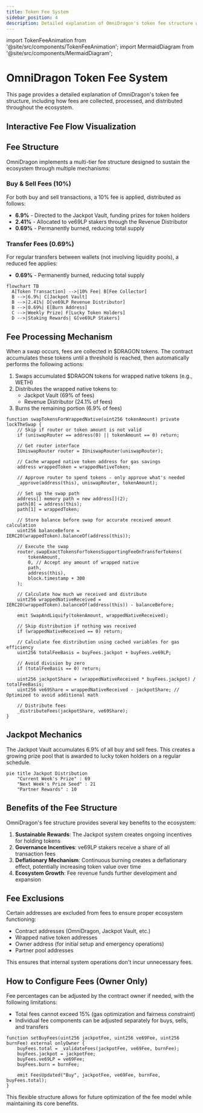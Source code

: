 ```yaml
---
title: Token Fee System
sidebar_position: 4
description: Detailed explanation of OmniDragon's token fee structure with visual animation
---
```


import TokenFeeAnimation from '@site/src/components/TokenFeeAnimation';
import MermaidDiagram from '@site/src/components/MermaidDiagram';

# OmniDragon Token Fee System

This page provides a detailed explanation of OmniDragon's token fee structure, including how fees are collected, processed, and distributed throughout the ecosystem.

## Interactive Fee Flow Visualization

<TokenFeeAnimation />

## Fee Structure

OmniDragon implements a multi-tier fee structure designed to sustain the ecosystem through multiple mechanisms:

### Buy & Sell Fees (10%)

For both buy and sell transactions, a 10% fee is applied, distributed as follows:

- **6.9%** - Directed to the Jackpot Vault, funding prizes for token holders
- **2.41%** - Allocated to ve69LP stakers through the Revenue Distributor
- **0.69%** - Permanently burned, reducing total supply

### Transfer Fees (0.69%)

For regular transfers between wallets (not involving liquidity pools), a reduced fee applies:

- **0.69%** - Permanently burned, reducing total supply

```mermaid
flowchart TB
  A[Token Transaction] -->|10% Fee| B[Fee Collector]
  B -->|6.9%| C[Jackpot Vault]
  B -->|2.41%| D[ve69LP Revenue Distributor]
  B -->|0.69%| E[Burn Address]
  C -->|Weekly Prize| F[Lucky Token Holders]
  D -->|Staking Rewards| G[ve69LP Stakers]
```

## Fee Processing Mechanism

When a swap occurs, fees are collected in $DRAGON tokens. The contract accumulates these tokens until a threshold is reached, then automatically performs the following actions:

1. Swaps accumulated $DRAGON tokens for wrapped native tokens (e.g., WETH)
2. Distributes the wrapped native tokens to:
   - Jackpot Vault (69% of fees)
   - Revenue Distributor (24.1% of fees)
3. Burns the remaining portion (6.9% of fees)

```solidity
function swapTokensForWrappedNative(uint256 tokenAmount) private lockTheSwap {
    // Skip if router or token amount is not valid
    if (uniswapRouter == address(0) || tokenAmount == 0) return;
    
    // Get router interface
    IUniswapRouter router = IUniswapRouter(uniswapRouter);
    
    // Cache wrapped native token address for gas savings
    address wrappedToken = wrappedNativeToken;
    
    // Approve router to spend tokens - only approve what's needed
    _approve(address(this), uniswapRouter, tokenAmount);
    
    // Set up the swap path
    address[] memory path = new address[](2);
    path[0] = address(this);
    path[1] = wrappedToken;
    
    // Store balance before swap for accurate received amount calculation
    uint256 balanceBefore = IERC20(wrappedToken).balanceOf(address(this));
    
    // Execute the swap
    router.swapExactTokensForTokensSupportingFeeOnTransferTokens(
        tokenAmount,
        0, // Accept any amount of wrapped native
        path,
        address(this),
        block.timestamp + 300
    );
    
    // Calculate how much we received and distribute
    uint256 wrappedNativeReceived = IERC20(wrappedToken).balanceOf(address(this)) - balanceBefore;
    
    emit SwapAndLiquify(tokenAmount, wrappedNativeReceived);
    
    // Skip distribution if nothing was received
    if (wrappedNativeReceived == 0) return;
    
    // Calculate fee distribution using cached variables for gas efficiency
    uint256 totalFeeBasis = buyFees.jackpot + buyFees.ve69LP;
    
    // Avoid division by zero
    if (totalFeeBasis == 0) return;
    
    uint256 jackpotShare = (wrappedNativeReceived * buyFees.jackpot) / totalFeeBasis;
    uint256 ve69Share = wrappedNativeReceived - jackpotShare; // Optimized to avoid additional math
    
    // Distribute fees
    _distributeFees(jackpotShare, ve69Share);
}
```

## Jackpot Mechanics

The Jackpot Vault accumulates 6.9% of all buy and sell fees. This creates a growing prize pool that is awarded to lucky token holders on a regular schedule.

```mermaid
pie title Jackpot Distribution
    "Current Week's Prize" : 69
    "Next Week's Prize Seed" : 21
    "Partner Rewards" : 10
```

## Benefits of the Fee Structure

OmniDragon's fee structure provides several key benefits to the ecosystem:

1. **Sustainable Rewards**: The Jackpot system creates ongoing incentives for holding tokens
2. **Governance Incentives**: ve69LP stakers receive a share of all transaction fees
3. **Deflationary Mechanism**: Continuous burning creates a deflationary effect, potentially increasing token value over time
4. **Ecosystem Growth**: Fee revenue funds further development and expansion

## Fee Exclusions

Certain addresses are excluded from fees to ensure proper ecosystem functioning:

- Contract addresses (OmniDragon, Jackpot Vault, etc.)
- Wrapped native token addresses
- Owner address (for initial setup and emergency operations)
- Partner pool addresses

This ensures that internal system operations don't incur unnecessary fees.

## How to Configure Fees (Owner Only)

Fee percentages can be adjusted by the contract owner if needed, with the following limitations:

- Total fees cannot exceed 15% (gas optimization and fairness constraint)
- Individual fee components can be adjusted separately for buys, sells, and transfers

```solidity
function setBuyFees(uint256 jackpotFee, uint256 ve69Fee, uint256 burnFee) external onlyOwner {
    buyFees.total = _validateFees(jackpotFee, ve69Fee, burnFee);
    buyFees.jackpot = jackpotFee;
    buyFees.ve69LP = ve69Fee;
    buyFees.burn = burnFee;
    
    emit FeesUpdated("Buy", jackpotFee, ve69Fee, burnFee, buyFees.total);
}
```

This flexible structure allows for future optimization of the fee model while maintaining its core benefits. 